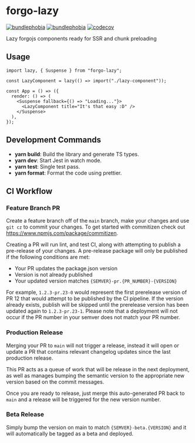 # forgo-lazy

[![bundlephobia](https://badgen.net/bundlephobia/min/forgo-lazy)](https://bundlephobia.com/result?p=forgo-lazy)
[![bundlephobia](https://badgen.net/bundlephobia/minzip/forgo-lazy)](https://bundlephobia.com/result?p=forgo-lazy)
[![codecov](https://codecov.io/gh/jacob-ebey/forgo-lazy/branch/main/graph/badge.svg?token=4O0X0JM2LH)](https://codecov.io/gh/jacob-ebey/forgo-lazy)

Lazy forgojs components ready for SSR and chunk preloading

## Usage

```tsx
import lazy, { Suspense } from "forgo-lazy";

const LazyComponent = lazy(() => import("./lazy-component"));

const App = () => ({
  render: () => (
    <Suspense fallback={() => "Loading..."}>
      <LazyComponent title="It's that easy :D" />
    </Suspense>
  ),
});
```

## Development Commands

- **yarn build**: Build the library and generate TS types.
- **yarn dev**: Start Jest in watch mode.
- **yarn test**: Single test pass.
- **yarn format**: Format the code using prettier.

## CI Workflow

### Feature Branch PR

Create a feature branch off of the `main` branch, make your changes and use `git cz` to commit your changes. To get started with commitizen check out https://www.npmjs.com/package/commitizen.

Creating a PR will run lint, and test CI, along with attempting to publish a pre-release of your changes. A pre-release package will only be published if the following conditions are met:

- Your PR updates the package.json version
- Version is not already published
- Your updated version matches `{SEMVER}-pr.{PR_NUMBER}-{VERSION}`

For example, `1.2.3-pr.23-0` would represent the first prerelease version of PR 12 that would attempt to be published by the CI pipeline. If the version already exists, publish will be skipped until the prerelease version has been updated again to `1.2.3-pr.23-1`. Please note that a deployment will not occur if the PR number in your semver does not match your PR number.

### Production Release

Merging your PR to `main` will not trigger a release, instead it will open or update a PR that contains relevant changelog updates since the last production release.

This PR acts as a queue of work that will be release in the next deployment, as well as manages bumping the semantic version to the appropriate new version based on the commit messages.

Once you are ready to release, just merge this auto-generated PR back to `main` and a release will be triggered for the new version number.

### Beta Release

Simply bump the version on main to match `{SEMVER}-beta.{VERSION}` and it will automatically be tagged as a beta and deployed.
